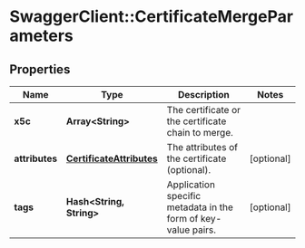 # SwaggerClient::CertificateMergeParameters

## Properties
Name | Type | Description | Notes
------------ | ------------- | ------------- | -------------
**x5c** | **Array&lt;String&gt;** | The certificate or the certificate chain to merge. | 
**attributes** | [**CertificateAttributes**](CertificateAttributes.md) | The attributes of the certificate (optional). | [optional] 
**tags** | **Hash&lt;String, String&gt;** | Application specific metadata in the form of key-value pairs. | [optional] 


